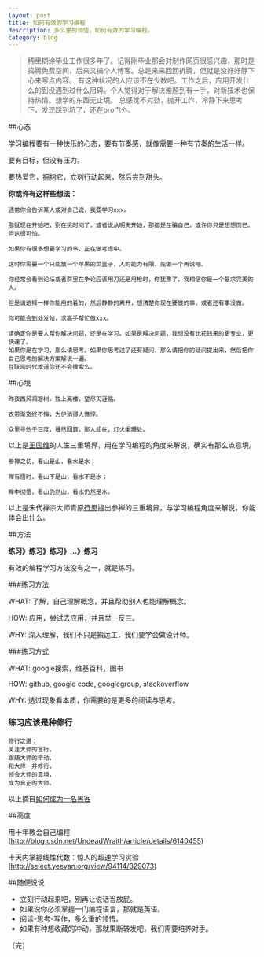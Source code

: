 ```yaml
---
layout: post
title: 如何有效的学习编程
description: 多么重的领悟，如何有效的学习编程。
category: blog
---
```

> 稀里糊涂毕业工作很多年了。记得刚毕业那会对制作网页很感兴趣，那时是捣腾免费空间，后来又搞个人博客。总是来来回回折腾，但就是没好好静下心来写点内容。
> 有这种状况的人应该不在少数吧。工作之后，应用开发什么的到没遇到过什么阻碍。个人觉得对于解决难题到有一手，对新技术也保持热情。想学的东西无止境。
> 总感觉不对劲，抛开工作，冷静下来思考下，发现踩到坑了，还在pro门外。

##心态

学习编程要有一种快乐的心态，要有节奏感，就像需要一种有节奏的生活一样。

要有目标，但没有压力。

要热爱它，拥抱它，立刻行动起来，然后尝到甜头。

**你或许有这样些想法：**
  
```
通常你会告诉某人或对自己说，我要学习xxx。

那就现在开始吧，别在挑时间了，或者说从明天开始，那都是在骗自己，或许你只是想想而已。但这很可怕。
```
```
如果你有很多想要学习的事，正在做考虑中。

这时你需要一个只能放一个苹果的菜篮子，人的能力有限，先做一个再说吧。
```
```
你经常会看到论坛或者群里在争论应该用刀还是用枪时，你犹豫了。我相信你是一个最求完美的人。

但是请选择一样你能用的着的，然后静静的离开，想清楚你现在要做的事，或者还有事没做。
```
```
你可能会到处发帖，求高手帮忙做xxx。

请确定你是要人帮你解决问题，还是在学习。如果是解决问题，我想没有比花钱来的更专业，更快速了。
如果你是在学习，那么请思考。如果你思考过了还有疑问，那么请把你的疑问提出来，然后把你自己思考的解决方案解说一遍。
互联网时代难道你还不会搜索么。
```

##心境

```
昨夜西风凋碧树。独上高楼，望尽天涯路。 

衣带渐宽终不悔，为伊消得人憔悴。 

众里寻他千百度，蓦然回首，那人却在，灯火阑珊处。 
```
以上是[王国维](http://baike.baidu.com/view/1997.htm)的人生三重境界，用在学习编程的角度来解说，确实有那么点意境。

```
参禅之初，看山是山，看水是水；

禅有悟时，看山不是山，看水不是水；

禅中彻悟，看山仍然山，看水仍然是水。
```
以上是宋代禅宗大师青原[行思](http://baike.baidu.com/view/735826.htm)提出参禅的三重境界，与学习编程角度来解说，你能体会出什么。

##方法

**练习》练习》练习》...》练习**

有效的编程学习方法没有之一，就是练习。


###练习方法

WHAT: 了解，自己理解概念，并且帮助别人也能理解概念。

HOW: 应用，尝试去应用，并且举一反三。

WHY: 深入理解，我们不只是搬运工，我们要学会做设计师。


###练习方式

WHAT: google搜索，维基百科，图书

HOW: github, google code, googlegroup, stackoverflow

WHY: 透过现象看本质，你需要的是更多的阅读与思考。

### 练习应该是种修行

```
修行之道：
关注大师的言行，
跟随大师的举动，
和大师一并修行，
领会大师的意境，
成为真正的大师。
```
以上摘自[如何成为一名黑客](https://translations.readthedocs.org/en/latest/)

##高度

用十年教会自己编程(http://blog.csdn.net/UndeadWraith/article/details/6140455)

十天内掌握线性代数：惊人的超速学习实验(http://select.yeeyan.org/view/94114/329073)

##随便说说

*    立刻行动起来吧，别再让说话当放屁。
*    如果说你必须掌握一门编程语言，那就是英语。
*    阅读-思考-写作，多么重的领悟。
*    如果有种想收藏的冲动，那就果断转发吧，我们需要培养对手。

（完）